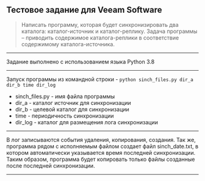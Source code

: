 ## Тестовое задание для Veeam Software

>Написать программу, которая будет синхронизировать два каталога: каталог-источник и каталог-реплику. 
Задача программы – приводить содержимое каталога-реплики в соответствие содержимому каталога-источника.

___
Задание выполнено с использованием языка Python 3.8
___

Запуск программы из командной строки - 
`python sinch_files.py dir_a dir_b time dir_log`
* sinch_files.py - имя файла программы
* dir_a - каталог источник для синхронизации
* dir_b - целевой каталог для синхронизации
* time - периодичность синхронизации
* dir_log - каталог для размещения лога синхронизации
___
В лог записываются события удаления, копирования, создания.
Так же, программа рядом с исполняемым файлом создает файл sinch_date.txt, в котором автоматически указывается время последней синхронизации.
Таким образом, программа будет копировать только файлы созданные после последней синхронизации.
___